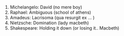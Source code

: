 1. Michelangelo: David (no mere boy)
2. Raphael: Ambiguous (school of athens)
3. Amadeus: Lacrisoma (qua resurgit ex ... )
4. Nietzsche: Domination (lady macbeth)
5. Shakespeare: Holding it down (or losing it.. Macbeth)
